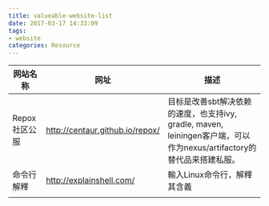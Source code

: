 ```yaml
---
title: valueable-website-list
date: 2017-03-17 14:33:09
tags:
- website
categories: Resource
---
```



| 网站名称      | 网址                              | 描述                                       |
| --------- | ------------------------------- | ---------------------------------------- |
| Repox社区公服 | http://centaur.github.io/repox/ | 目标是改善sbt解决依赖的速度，也支持ivy, gradle, maven, leiningen客户端，可以作为nexus/artifactory的替代品来搭建私服。 |
|     命令行解釋     |  http://explainshell.com/   | 輸入Linux命令行，解釋其含義  |
|           |                                 |                                          |

